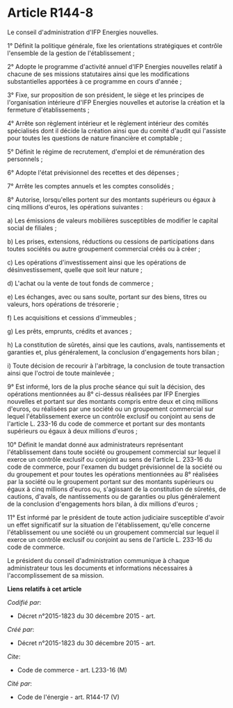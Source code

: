 # Article R144-8

Le conseil d'administration d'IFP Energies nouvelles.

1° Définit la politique générale, fixe les orientations stratégiques et contrôle l'ensemble de la gestion de
l'établissement ;

2° Adopte le programme d'activité annuel d'IFP Energies nouvelles relatif à chacune de ses missions statutaires ainsi que les
modifications substantielles apportées à ce programme en cours d'année ;

3° Fixe, sur proposition de son président, le siège et les principes de l'organisation intérieure d'IFP Energies nouvelles et
autorise la création et la fermeture d'établissements ;

4° Arrête son règlement intérieur et le règlement intérieur des comités spécialisés dont il décide la création ainsi que du
comité d'audit qui l'assiste pour toutes les questions de nature financière et comptable ;

5° Définit le régime de recrutement, d'emploi et de rémunération des personnels ;

6° Adopte l'état prévisionnel des recettes et des dépenses ;

7° Arrête les comptes annuels et les comptes consolidés ;

8° Autorise, lorsqu'elles portent sur des montants supérieurs ou égaux à cinq millions d'euros, les opérations suivantes :

a) Les émissions de valeurs mobilières susceptibles de modifier le capital social de filiales ;

b) Les prises, extensions, réductions ou cessions de participations dans toutes sociétés ou autre groupement commercial créés
ou à créer ;

c) Les opérations d'investissement ainsi que les opérations de désinvestissement, quelle que soit leur nature ;

d) L'achat ou la vente de tout fonds de commerce ;

e) Les échanges, avec ou sans soulte, portant sur des biens, titres ou valeurs, hors opérations de trésorerie ;

f) Les acquisitions et cessions d'immeubles ;

g) Les prêts, emprunts, crédits et avances ;

h) La constitution de sûretés, ainsi que les cautions, avals, nantissements et garanties et, plus généralement, la conclusion
d'engagements hors bilan ;

i) Toute décision de recourir à l'arbitrage, la conclusion de toute transaction ainsi que l'octroi de toute mainlevée ;

9° Est informé, lors de la plus proche séance qui suit la décision, des opérations mentionnées au 8° ci-dessus réalisées par
IFP Energies nouvelles et portant sur des montants compris entre deux et cinq millions d'euros, ou réalisées par une société
ou un groupement commercial sur lequel l'établissement exerce un contrôle exclusif ou conjoint au sens de l'article L. 233-16
du code de commerce et portant sur des montants supérieurs ou égaux à deux millions d'euros ;

10° Définit le mandat donné aux administrateurs représentant l'établissement dans toute société ou groupement commercial sur
lequel il exerce un contrôle exclusif ou conjoint au sens de l'article L. 233-16 du code de commerce, pour l'examen du budget
prévisionnel de la société ou du groupement et pour toutes les opérations mentionnées au 8° réalisées par la société ou le
groupement portant sur des montants supérieurs ou égaux à cinq millions d'euros ou, s'agissant de la constitution de sûretés,
de cautions, d'avals, de nantissements ou de garanties ou plus généralement de la conclusion d'engagements hors bilan, à dix
millions d'euros ;

11° Est informé par le président de toute action judiciaire susceptible d'avoir un effet significatif sur la situation de
l'établissement, qu'elle concerne l'établissement ou une société ou un groupement commercial sur lequel il exerce un contrôle
exclusif ou conjoint au sens de l'article L. 233-16 du code de commerce.

Le président du conseil d'administration communique à chaque administrateur tous les documents et informations nécessaires à
l'accomplissement de sa mission.

**Liens relatifs à cet article**

_Codifié par_:

  - Décret n°2015-1823 du 30 décembre 2015 - art.

_Créé par_:

  - Décret n°2015-1823 du 30 décembre 2015 - art.

_Cite_:

  - Code de commerce - art. L233-16 (M)

_Cité par_:

  - Code de l'énergie - art. R144-17 (V)
